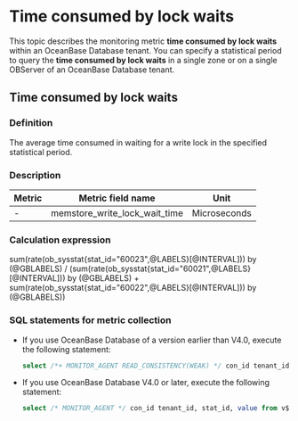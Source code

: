 # Time consumed by lock waits

This topic describes the monitoring metric **time consumed by lock waits** within an OceanBase Database tenant. You can specify a statistical period to query the **time consumed by lock waits** in a single zone or on a single OBServer of an OceanBase Database tenant.

## Time consumed by lock waits

### Definition

The average time consumed in waiting for a write lock in the specified statistical period.

### Description

| **Metric** |     **Metric field name**     |   **Unit**   |
|------------|-------------------------------|--------------|
| -          | memstore_write_lock_wait_time | Microseconds |

### Calculation expression

sum(rate(ob_sysstat{stat_id="60023",@LABELS}\[@INTERVAL\])) by (@GBLABELS) / (sum(rate(ob_sysstat{stat_id="60021",@LABELS}\[@INTERVAL\])) by (@GBLABELS) + sum(rate(ob_sysstat{stat_id="60022",@LABELS}\[@INTERVAL\])) by (@GBLABELS))

### SQL statements for metric collection

* If you use OceanBase Database of a version earlier than V4.0, execute the following statement:

  ```sql
  select /*+ MONITOR_AGENT READ_CONSISTENCY(WEAK) */ con_id tenant_id, stat_id, value from v$sysstat where stat_id IN (60021, 60022, 60023) and (con_id > 1000 or con_id = 1) and class < 1000
  ```

* If you use OceanBase Database V4.0 or later, execute the following statement:

  ```sql
  select /* MONITOR_AGENT */ con_id tenant_id, stat_id, value from v$sysstat, DBA_OB_TENANTS where stat_id IN (60021, 60022, 60023) and (con_id > 1000 or con_id = 1) and class < 1000
  ```
